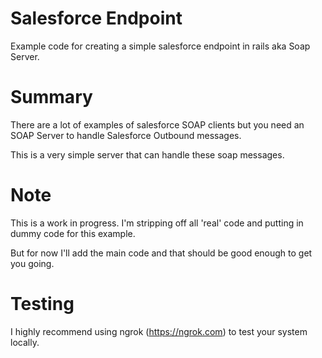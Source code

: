 # Salesforce Endpoint
Example code for creating a simple salesforce endpoint in rails aka Soap Server.

# Summary
There are a lot of examples of salesforce SOAP clients but you need an SOAP Server
to handle Salesforce Outbound messages.

This is a very simple server that can handle these soap messages.

# Note
This is a work in progress.  I'm stripping off all 'real' code and putting in dummy code
for this example.

But for now I'll add the main code and that should be good enough to get you going.

# Testing
I highly recommend using ngrok (https://ngrok.com) to test your system locally.
